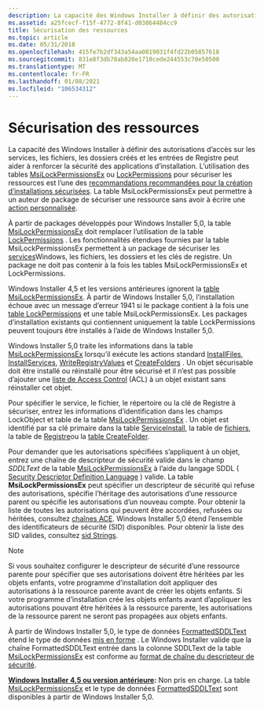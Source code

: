```yaml
---
description: La capacité des Windows Installer à définir des autorisations d’accès sur les services, les fichiers, les dossiers créés et les entrées de Registre peut aider à renforcer la sécurité des applications d’installation.
ms.assetid: a25fcecf-f15f-4772-8f41-d03864484cc9
title: Sécurisation des ressources
ms.topic: article
ms.date: 05/31/2018
ms.openlocfilehash: 415fe7b2df343a54aa0819031f4fd22b05857618
ms.sourcegitcommit: 831e8f3db78ab820e1710cede244553c70e50500
ms.translationtype: MT
ms.contentlocale: fr-FR
ms.lasthandoff: 01/08/2021
ms.locfileid: "106534312"
---
```

# <a name="securing-resources"></a>Sécurisation des ressources

La capacité des Windows Installer à définir des autorisations d’accès sur les services, les fichiers, les dossiers créés et les entrées de Registre peut aider à renforcer la sécurité des applications d’installation. L’utilisation des tables [MsiLockPermissionsEx](msilockpermissionsex-table.md) ou [LockPermissions](lockpermissions-table.md) pour sécuriser les ressources est l’une des [recommandations recommandées pour la création d’installations sécurisées](guidelines-for-authoring-secure-installations.md). La table MsiLockPermissionsEx peut permettre à un auteur de package de sécuriser une ressource sans avoir à écrire une [action personnalisée](custom-actions.md).

À partir de packages développés pour Windows Installer 5,0, la table [MsiLockPermissionsEx](msilockpermissionsex-table.md) doit remplacer l’utilisation de la table [LockPermissions](lockpermissions-table.md) . Les fonctionnalités étendues fournies par la table MsiLockPermissionsEx permettent à un package de sécuriser les [services](../services/services.md)Windows, les fichiers, les dossiers et les clés de registre. Un package ne doit pas contenir à la fois les tables MsiLockPermissionsEx et LockPermissions.

Windows Installer 4,5 et les versions antérieures ignorent la [table MsiLockPermissionsEx](msilockpermissionsex-table.md). À partir de Windows Installer 5,0, l’installation échoue avec un message d’erreur 1941 si le package contient à la fois une [table LockPermissions](lockpermissions-table.md) et une table MsiLockPermissionsEx. Les packages d’installation existants qui contiennent uniquement la table LockPermissions peuvent toujours être installés à l’aide de Windows Installer 5,0.

Windows Installer 5,0 traite les informations dans la table [MsiLockPermissionsEx](msilockpermissionsex-table.md) lorsqu’il exécute les actions standard [InstallFiles](installfiles-action.md), [InstallServices](installservices-action.md), [WriteRegistryValues](writeregistryvalues-action.md) et [CreateFolders](createfolders-action.md) . Un objet sécurisable doit être installé ou réinstallé pour être sécurisé et il n’est pas possible d’ajouter une [liste de Access Control](../secauthz/access-control-lists.md) (ACL) à un objet existant sans réinstaller cet objet.

Pour spécifier le service, le fichier, le répertoire ou la clé de Registre à sécuriser, entrez les informations d’identification dans les champs LockObject et table de la table [MsiLockPermissionsEx](msilockpermissionsex-table.md) . Un objet est identifié par sa clé primaire dans la table [ServiceInstall](serviceinstall-table.md), la table de [fichiers](file-table.md), la table de [Registre](registry-table.md)ou la [table CreateFolder](createfolder-table.md).

Pour demander que les autorisations spécifiées s’appliquent à un objet, entrez une chaîne de descripteur de sécurité valide dans le champ *SDDLText* de la table [MsiLockPermissionsEx](msilockpermissionsex-table.md) à l’aide du langage SDDL ( [Security Descriptor Definition Language](../secauthz/security-descriptor-definition-language.md) ) valide. La table **MsiLockPermissionsEx** peut spécifier un descripteur de sécurité qui refuse des autorisations, spécifie l’héritage des autorisations d’une ressource parent ou spécifie les autorisations d’un nouveau compte. Pour obtenir la liste de toutes les autorisations qui peuvent être accordées, refusées ou héritées, consultez [chaînes ACE](../secauthz/ace-strings.md). Windows Installer 5,0 étend l’ensemble des identificateurs de sécurité (SID) disponibles. Pour obtenir la liste des SID valides, consultez [sid Strings](../secauthz/sid-strings.md).

> [!NOTE]
> Si vous souhaitez configurer le descripteur de sécurité d’une ressource parente pour spécifier que ses autorisations doivent être héritées par les objets enfants, votre programme d’installation doit appliquer des autorisations à la ressource parente avant de créer les objets enfants. Si votre programme d’installation crée les objets enfants avant d’appliquer les autorisations pouvant être héritées à la ressource parente, les autorisations de la ressource parent ne seront pas propagées aux objets enfants.

À partir de Windows Installer 5,0, le type de données [FormattedSDDLText](formattedsddltext.md) étend le type de données [mis en forme](formatted.md) . Le Windows Installer valide que la chaîne FormattedSDDLText entrée dans la colonne SDDLText de la table [MsiLockPermissionsEx](msilockpermissionsex-table.md) est conforme au [format de chaîne du descripteur de sécurité](../secauthz/security-descriptor-string-format.md).

**[Windows Installer 4,5 ou version antérieure](not-supported-in-windows-installer-4-5.md):** Non pris en charge. La table [MsiLockPermissionsEx](msilockpermissionsex-table.md) et le type de données [FormattedSDDLText](formattedsddltext.md) sont disponibles à partir de Windows Installer 5,0.

 

 
